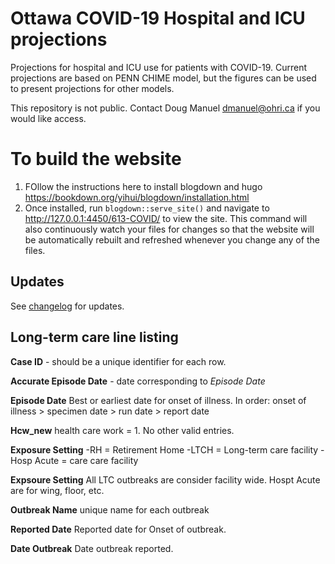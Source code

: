 # Ottawa COVID-19 Hospital and ICU projections

Projections for hospital and ICU use for patients with COVID-19.
Current projections are based on PENN CHIME model, but the figures can be used to present projections for other models.

This repository is not public. Contact Doug Manuel dmanuel@ohri.ca if you would like access.

# To build the website

1. FOllow the instructions here to install blogdown and hugo https://bookdown.org/yihui/blogdown/installation.html
2. Once installed, run `blogdown::serve_site()` and navigate to http://127.0.0.1:4450/613-COVID/ to view the site. This command will also continuously watch your files for changes so that the website will be automatically rebuilt and refreshed whenever you change any of the files.

## Updates

See [changelog](https://github.com/Big-Life-Lab/Ottawa-COVID-Projection/blob/master/docs/index.Rmd#L140) for updates.

## Long-term care line listing

**Case ID** - should be a unique identifier for each row.

**Accurate Episode Date** - date corresponding to _Episode Date_

**Episode Date** Best or earliest date for onset of illness.
In order: onset of illness > specimen date > run date > report date

**Hcw_new** health care work = 1. No other valid entries.

**Exposure Setting**
-RH = Retirement Home
-LTCH = Long-term care facility
-Hosp Acute = care care facility

**Expsoure Setting** All LTC outbreaks are consider facility wide. Hospt Acute are for wing, floor, etc.

**Outbreak Name** unique name for each outbreak

**Reported Date** Reported date for Onset of outbreak.

**Date Outbreak** Date outbreak reported.
